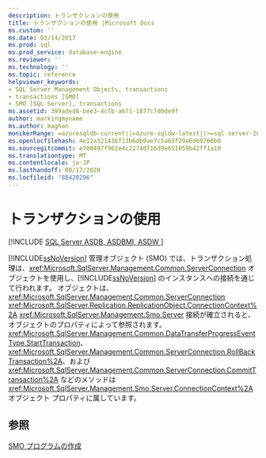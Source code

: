 ```yaml
---
description: トランザクションの使用
title: トランザクションの使用 |Microsoft Docs
ms.custom: ''
ms.date: 03/14/2017
ms.prod: sql
ms.prod_service: database-engine
ms.reviewer: ''
ms.technology: ''
ms.topic: reference
helpviewer_keywords:
- SQL Server Management Objects, transactions
- transactions [SMO]
- SMO [SQL Server], transactions
ms.assetid: 399aded8-bee3-4cfb-a671-1877c7d0de9f
author: markingmyname
ms.author: maghan
monikerRange: =azuresqldb-current||=azure-sqldw-latest||>=sql-server-2016||=sqlallproducts-allversions||>=sql-server-linux-2017||=azuresqldb-mi-current
ms.openlocfilehash: 4e12a321436f13b6db9ae7c5a63f29a6d69766b0
ms.sourcegitcommit: e700497f962e4c2274df16d9e651059b42ff1a10
ms.translationtype: MT
ms.contentlocale: ja-JP
ms.lasthandoff: 08/17/2020
ms.locfileid: "88420296"
---
```

# <a name="using-transactions"></a>トランザクションの使用
[!INCLUDE [SQL Server ASDB, ASDBMI, ASDW ](../../../includes/applies-to-version/sql-asdb-asdbmi-asa.md)]

  [!INCLUDE[ssNoVersion](../../../includes/ssnoversion-md.md)] 管理オブジェクト (SMO) では、トランザクション処理は、<xref:Microsoft.SqlServer.Management.Common.ServerConnection> オブジェクトを使用し、[!INCLUDE[ssNoVersion](../../../includes/ssnoversion-md.md)] のインスタンスへの接続を通じて行われます。 オブジェクトは、 <xref:Microsoft.SqlServer.Management.Common.ServerConnection> <xref:Microsoft.SqlServer.Replication.ReplicationObject.ConnectionContext%2A> <xref:Microsoft.SqlServer.Management.Smo.Server> 接続が確立されると、オブジェクトのプロパティによって参照されます。 <xref:Microsoft.SqlServer.Management.Common.DataTransferProgressEventType.StartTransaction>、<xref:Microsoft.SqlServer.Management.Common.ServerConnection.RollBackTransaction%2A>、および <xref:Microsoft.SqlServer.Management.Common.ServerConnection.CommitTransaction%2A> などのメソッドは <xref:Microsoft.SqlServer.Management.Smo.Server.ConnectionContext%2A> オブジェクト プロパティに属しています。  
  
## <a name="see-also"></a>参照  
 [SMO プログラムの作成](../../../relational-databases/server-management-objects-smo/create-program/creating-smo-programs.md)  
  
  
